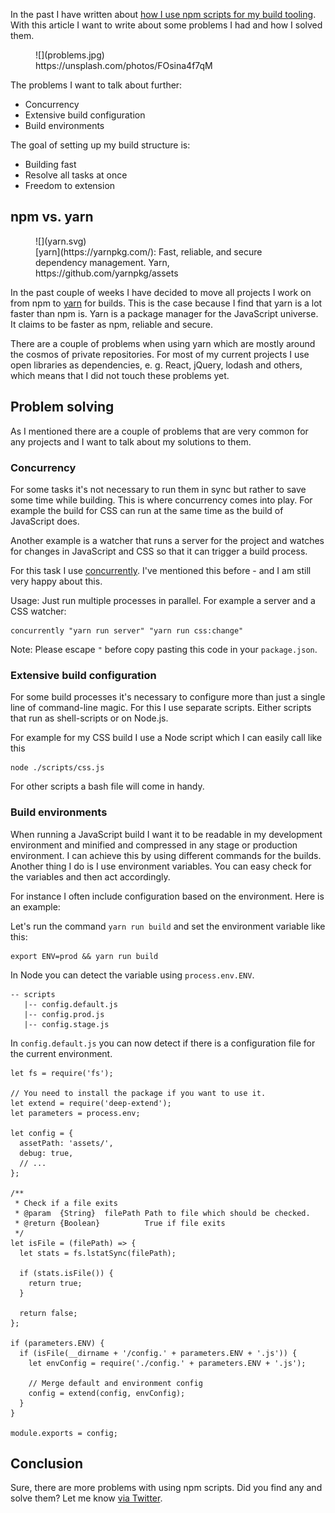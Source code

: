 <p class="post__intro" markdown="1">
In the past I have written about <a href="https:/drublic.de/blog/npm-builds/">how I use npm scripts for my build tooling</a>.<br>
With this article I want to write about some problems I had and how I solved them.</p>


<figure class="image image--block" markdown="1">
  ![](problems.jpg)

<figcaption class="image__caption image__caption--no-border" markdown="1">
  <span class="image__caption__copywrite">https://unsplash.com/photos/FOsina4f7qM</span>
</figcaption>
</figure>


The problems I want to talk about further:

* Concurrency
* Extensive build configuration
* Build environments

The goal of setting up my build structure is:

* Building fast
* Resolve all tasks at once
* Freedom to extension

## npm vs. yarn

<figure class="image image--left" markdown="1">
  ![](yarn.svg)

<figcaption class="image__caption" markdown="1">
  [yarn](https://yarnpkg.com/): Fast, reliable, and secure dependency management.
  <span class="image__caption__copywrite">Yarn, https://github.com/yarnpkg/assets</span>
</figcaption>
</figure>

In the past couple of weeks I have decided to move all projects I work on from npm to [yarn](https://yarnpkg.com/) for builds. This is the case because I find that yarn is a lot faster than npm is.
Yarn is a package manager for the JavaScript universe. It claims to be faster as npm, reliable and secure.

There are a couple of problems when using yarn which are mostly around the cosmos of private repositories. For most of my current projects I use open libraries as dependencies, e. g. React, jQuery, lodash and others, which means that I did not touch these problems yet.

## Problem solving

As I mentioned there are a couple of problems that are very common for any projects and I want to talk about my solutions to them.

### Concurrency

For some tasks it's not necessary to run them in sync but rather to save some time while building. This is where concurrency comes into play.
For example the build for CSS can run at the same time as the build of JavaScript does.

Another example is a watcher that runs a server for the project and watches for changes in JavaScript and CSS so that it can trigger a build process.

For this task I use [concurrently](https://www.npmjs.com/package/concurrently). I've mentioned this before - and I am still very happy about this.

Usage: Just run multiple processes in parallel. For example a server and a CSS watcher:

    concurrently "yarn run server" "yarn run css:change"

Note: Please escape `"` before copy pasting this code in your `package.json`.

### Extensive build configuration

For some build processes it's necessary to configure more than just a single line of command-line magic. For this I use separate scripts. Either scripts that run as shell-scripts or on Node.js.

For example for my CSS build I use a Node script which I can easily call like this

    node ./scripts/css.js

For other scripts a bash file will come in handy.

### Build environments

When running a JavaScript build I want it to be readable in my development environment and minified and compressed in any stage or production environment. I can achieve this by using different commands for the builds.
Another thing I do is I use environment variables. You can easy check for the variables and then act accordingly.

For instance I often include configuration based on the environment. Here is an example:

Let's run the command `yarn run build` and set the environment variable like this:

    export ENV=prod && yarn run build

In Node you can detect the variable using `process.env.ENV`.

```
-- scripts
   |-- config.default.js
   |-- config.prod.js
   |-- config.stage.js
```

In `config.default.js` you can now detect if there is a configuration file for the current environment.

```
let fs = require('fs');

// You need to install the package if you want to use it.
let extend = require('deep-extend');
let parameters = process.env;

let config = {
  assetPath: 'assets/',
  debug: true,
  // ...
};

/**
 * Check if a file exits
 * @param  {String}  filePath Path to file which should be checked.
 * @return {Boolean}          True if file exits
 */
let isFile = (filePath) => {
  let stats = fs.lstatSync(filePath);

  if (stats.isFile()) {
    return true;
  }

  return false;
};

if (parameters.ENV) {
  if (isFile(__dirname + '/config.' + parameters.ENV + '.js')) {
    let envConfig = require('./config.' + parameters.ENV + '.js');

    // Merge default and environment config
    config = extend(config, envConfig);
  }
}

module.exports = config;
```

## Conclusion

Sure, there are more problems with using npm scripts. Did you find any and solve them? Let me know [via Twitter](https://twitter.com/drublic).

